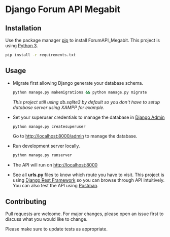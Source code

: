 # Django Forum API Megabit

## Installation

Use the package manager [pip](https://pip.pypa.io/en/stable/) to install ForumAPI_Megabit. This project is using [Python 3](https://www.python.org/download/releases/3.0/).

```bash
pip install -r requirements.txt
```

## Usage
* Migrate first allowing Django generate your database schema. 
  ```bash
  python manage.py makemigrations && python manage.py migrate
  ```
  _This project still using db.sqlite3 by default so you don't have to setup database server using XAMPP for example._
* Set your superuser credentials to manage the database in [Django Admin](https://docs.djangoproject.com/en/3.1/ref/contrib/admin/)
  ```bash
  python manage.py createsuperuser
  ```
  Go to [http://localhost:8000/admin](http://localhost:8000/admin) to manage the database.
* Run development server locally.
  ```bash
  python manage.py runserver
  ```
* The API will run on [http://localhost:8000](http://localhost:8000)

* See all **urls.py** files to know which route you have to visit. This project is using [Django Rest Framework](https://www.django-rest-framework.org/) so you can browse through API intuitively. You can also test the API using [Postman](https://www.postman.com/).

## Contributing
Pull requests are welcome. For major changes, please open an issue first to discuss what you would like to change.

Please make sure to update tests as appropriate.